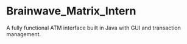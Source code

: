 # Brainwave_Matrix_Intern
A fully functional ATM interface built in Java with GUI and transaction management.
